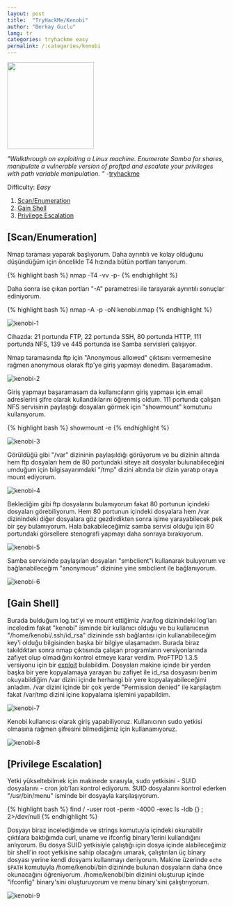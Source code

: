 ```yaml
---
layout: post
title:  "TryHackMe/Kenobi"
author: "Berkay Guclu"
lang: tr
categories: tryhackme easy
permalink: /:categories/kenobi
---
```

[<img src="/assets/images/tryhackme/kenobi.png" height="199">](https://tryhackme.com/room/kenobi)

*"Walkthrough on exploiting a Linux machine. Enumerate Samba for shares, manipulate a vulnerable version of proftpd and escalate your privileges with path variable manipulation. "* -[tryhackme](https://tryhackme.com/p/tryhackme)

Difficulty: *Easy*

1. [Scan/Enumeration](#scan/enumeration)
2. [Gain Shell](#gain-shell)
3. [Privilege Escalation](#privilege-escalation)


## [Scan/Enumeration]

Nmap taraması yaparak başlıyorum. Daha ayrıntılı ve kolay olduğunu düşündüğüm için öncelikle T4 hızında bütün portları tarıyorum.

{% highlight bash %}
nmap -T4 -vv -p- <IP>
{% endhighlight %}

Daha sonra ise çıkan portları "-A" parametresi ile tarayarak ayrıntılı sonuçlar ediniyorum.

{% highlight bash %}
nmap -A -p <PORTS> -oN kenobi.nmap <IP>
{% endhighlight %}

![kenobi-1](/assets/images/tryhackme/kenobi-1.png)

Cihazda: 21 portunda FTP, 22 portunda SSH, 80 portunda HTTP, 111 portunda NFS, 139 ve 445 portunda ise Samba servisleri çalışıyor.

Nmap taramasında ftp için "Anonymous allowed" çıktısını vermemesine rağmen anonymous olarak ftp'ye giriş yapmayı denedim. Başaramadım.

![kenobi-2](/assets/images/tryhackme/kenobi-2.png)

Giriş yapmayı başaramasam da kullanıcıların giriş yapması için email adreslerini şifre olarak kullandıklarını öğrenmiş oldum. 111 portunda çalışan NFS servisinin paylaştığı dosyaları görmek için "showmount" komutunu kullanıyorum.

{% highlight bash %}
showmount -e <IP>
{% endhighlight %}

![kenobi-3](/assets/images/tryhackme/kenobi-3.png)

Görüldüğü gibi "/var" dizininin paylaşıldığı görüyorum ve bu dizinin altında hem ftp dosyaları hem de 80 portundaki siteye ait dosyalar bulunabileceğini umduğum için bilgisayarımdaki "/tmp" dizini altında bir dizin yaratıp oraya mount ediyorum.

![kenobi-4](/assets/images/tryhackme/kenobi-4.png)

Beklediğim gibi ftp dosyalarını bulamıyorum fakat 80 portunun içindeki dosyaları görebiliyorum. Hem 80 portunun içindeki dosyalara hem /var dizinindeki diğer dosyalara göz gezdirdikten sonra işime yarayabilecek pek bir şey bulamıyorum. Hala bakabileceğimiz samba servisi olduğu için 80 portundaki görsellere stenografi yapmayı daha sonraya bırakıyorum.

![kenobi-5](/assets/images/tryhackme/kenobi-5.png)

Samba servisinde paylaşılan dosyaları "smbclient"i kullanarak buluyorum ve bağlanabileceğim "anonymous" dizinine yine smbclient ile bağlanıyorum.

![kenobi-6](/assets/images/tryhackme/kenobi-6.png)


## [Gain Shell]

Burada bulduğum log.txt'yi ve mount ettiğimiz /var/log dizinindeki log'ları inceledim fakat "kenobi" isminde bir kullanıcı olduğu ve bu kullanıcının "/home/kenobi/.ssh/id_rsa" dizininde ssh bağlantısı için kullanabileceğim key'i olduğu bilgisinden başka bir bilgiye ulaşamadım. Burada biraz takıldıktan sonra nmap çıktısında çalışan programların versiyonlarında zafiyet olup olmadığını kontrol etmeye karar verdim. ProFTPD 1.3.5 versiyonu için bir [exploit](https://www.exploit-db.com/exploits/36742) bulabildim. Dosyaları makine içinde bir yerden başka bir yere kopyalamaya yarayan bu zafiyet ile id_rsa dosyasını benim okuyabildiğim /var dizini içinde herhangi bir yere kopyalayabileceğimi anladım. /var dizini içinde bir çok yerde "Permission denied" ile karşılaştım fakat /var/tmp dizini içine kopyalama işlemini yapabildim.

![kenobi-7](/assets/images/tryhackme/kenobi-7.png)

Kenobi kullanıcısı olarak giriş yapabiliyoruz. Kullanıcının sudo yetkisi olmasına rağmen şifresini bilmediğimiz için kullanamıyoruz.

![kenobi-8](/assets/images/tryhackme/kenobi-8.png)


## [Privilege Escalation]

Yetki yükseltebilmek için makinede sırasıyla, sudo yetkisini - SUID dosyalarını - cron job'ları kontrol ediyorum. SUID dosyalarını kontrol ederken "/usr/bin/menu" isminde bir dosyayla karşılaşıyorum.

{% highlight bash %}
find / -user root -perm -4000 -exec ls -ldb {} \; 2>/dev/null
{% endhighlight %}

Dosyayı biraz incelediğimde ve strings komutuyla içindeki okunabilir çıktılara baktığımda curl, uname ve ifconfig binary'lerini kullandığını anlıyorum. Bu dosya SUID yetkisiyle çalıştığı için dosya içinde alabileceğimiz bir shell'in root yetkisine sahip olacağını umarak, çalıştırılan üç binary dosyası yerine kendi dosyamı kullanmayı deniyorum. Makine üzerinde `echo $PATH` komutuyla /home/kenobi/bin dizininde bulunan dosyaların daha önce okunacağını öğreniyorum. /home/kenobi/bin dizinini oluşturup içinde "ifconfig" binary'sini oluşturuyorum ve menu binary'sini çalıştırıyorum.

![kenobi-9](/assets/images/tryhackme/kenobi-9.png)

